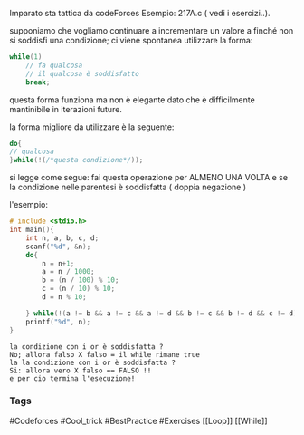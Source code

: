 Imparato sta tattica da codeForces Esempio: 217A.c ( vedi i esercizi..).

supponiamo che vogliamo continuare a incrementare un valore a finché non si soddisfi una condizione; 
ci viene spontanea utilizzare la forma:

```c 
while(1)
	// fa qualcosa 
	// il qualcosa è soddisfatto 
	break;
```
questa forma funziona ma non è elegante dato che è difficilmente mantinibile in iterazioni future.  

la forma migliore da utilizzare è la seguente: 

```c 
do{ 
// qualcosa
}while(!(/*questa condizione*/));
```

si legge come segue: 
fai questa operazione per ALMENO UNA VOLTA e se la condizione nelle parentesi è soddisfatta ( doppia negazione )

l'esempio:
```c
# include <stdio.h>
int main(){
    int n, a, b, c, d;
    scanf("%d", &n);
    do{
        n = n+1;
        a = n / 1000;
        b = (n / 100) % 10;
        c = (n / 10) % 10;
        d = n % 10;

    } while(!(a != b && a != c && a != d && b != c && b != d && c != d));
    printf("%d", n);
}
```

```
la condizione con i or è soddisfatta ?
No; allora falso X falso = il while rimane true 
la la condizione con i or è soddisfatta ?
Si: allora vero X falso == FALSO !!
e per cio termina l'esecuzione!

```

### Tags
#Codeforces 
#Cool_trick 
#BestPractice
#Exercises 
[[Loop]]
[[While]]


